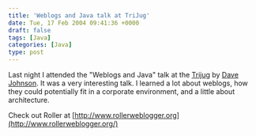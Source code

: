 ```yaml
---
title: 'Weblogs and Java talk at TriJug'
date: Tue, 17 Feb 2004 09:41:36 +0000
draft: false
tags: [Java]
categories: [Java]
type: post
---
```


Last night I attended the "Weblogs and Java" talk at the [Trijug](http://trijug.org/) by [Dave Johnson](http://www.rollerweblogger.org/page/roller). It was a very interesting talk. I learned a lot about weblogs, how they could potentially fit in a corporate environment, and a little about architecture.

Check out Roller at [http://www.rollerweblogger.org](http://www.rollerweblogger.org/)